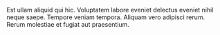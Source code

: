 Est ullam aliquid qui hic. Voluptatem labore eveniet delectus eveniet nihil neque saepe. Tempore veniam tempora. Aliquam vero adipisci rerum. Rerum molestiae et fugiat aut praesentium.